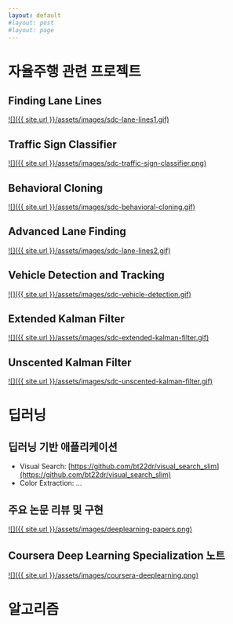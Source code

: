 ```yaml
---
layout: default
#layout: post
#layout: page
---
```


# 자율주행 관련 프로젝트

## Finding Lane Lines 
[![]({{ site.url }}/assets/images/sdc-lane-lines1.gif)](https://github.com/bt22dr/CarND-LaneLines-P1/blob/master/writeup.md)

## Traffic Sign Classifier 
[![]({{ site.url }}/assets/images/sdc-traffic-sign-classifier.png)](https://github.com/bt22dr/CarND-Traffic-Sign-Classifier-Project/blob/master/writeup.md)

## Behavioral Cloning 
[![]({{ site.url }}/assets/images/sdc-behavioral-cloning.gif)](https://github.com/bt22dr/CarND-Behavioral-Cloning-P3/blob/master/writeup_report.md)

## Advanced Lane Finding 
[![]({{ site.url }}/assets/images/sdc-lane-lines2.gif)](https://github.com/bt22dr/CarND-Advanced-Lane-Lines/blob/master/writeup_report.md)

## Vehicle Detection and Tracking 
[![]({{ site.url }}/assets/images/sdc-vehicle-detection.gif)](https://github.com/bt22dr/CarND-Vehicle-Detection/blob/master/writeup.md)

## Extended Kalman Filter 
[![]({{ site.url }}/assets/images/sdc-extended-kalman-filter.gif)](https://docs.google.com/document/d/12nUA9S5EXvxq-sbqcCNWuDsEI3MT-zG1ROP9oxKDbxQ/edit?usp=sharing)

## Unscented Kalman Filter 
[![]({{ site.url }}/assets/images/sdc-unscented-kalman-filter.gif)](https://docs.google.com/document/d/1MZHKUmk9UQ5LpyH34vTZHAlN4rcvP0ANnT3cky5msdg/edit?usp=sharing)

# 딥러닝
## 딥러닝 기반 애플리케이션
* Visual Search: [https://github.com/bt22dr/visual_search_slim](https://github.com/bt22dr/visual_search_slim)
* Color Extraction: ...

## 주요 논문 리뷰 및 구현
[![]({{ site.url }}/assets/images/deeplearning-papers.png)](https://github.com/bt22dr/deep-learning-papers)

## Coursera Deep Learning Specialization 노트 
[![]({{ site.url }}/assets/images/coursera-deeplearning.png)](https://github.com/bt22dr/cousera-deep-learning-slides)


# 알고리즘

